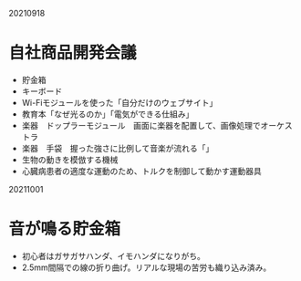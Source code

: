 20210918
# 自社商品開発会議
- 貯金箱
- キーボード
- Wi-Fiモジュールを使った「自分だけのウェブサイト」
- 教育本「なぜ光るのか」「電気ができる仕組み」
- 楽器　ドップラーモジュール　画面に楽器を配置して、画像処理でオーケストラ
- 楽器　手袋　握った強さに比例して音楽が流れる「」
- 生物の動きを模倣する機械
- 心臓病患者の適度な運動のため、トルクを制御して動かす運動器具

20211001
# 音が鳴る貯金箱
- 初心者はガサガサハンダ、イモハンダになりがち。
- 2.5mm間隔での線の折り曲げ。リアルな現場の苦労も織り込み済み。